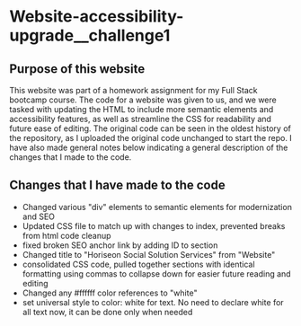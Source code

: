# Website-accessibility-upgrade\_\_challenge1

## Purpose of this website

This website was part of a homework assignment for my Full Stack bootcamp course. The code for a website was given to us, and we were tasked with updating the HTML to include more semantic elements and accessibility features, as well as streamline the CSS for readability and future ease of editing. The original code can be seen in the oldest history of the repository, as I uploaded the original code unchanged to start the repo. I have also made general notes below indicating a general description of the changes that I made to the code.

## Changes that I have made to the code

- Changed various "div" elements to semantic elements for modernization and SEO
- Updated CSS file to match up with changes to index, prevented breaks from html code cleanup
- fixed broken SEO anchor link by adding ID to section
- Changed title to "Horiseon Social Solution Services" from "Website"
- consolidated CSS code, pulled together sections with identical formatting using commas to collapse down for easier future reading and editing
- Changed any #ffffff color references to "white"
- set universal style to color: white for text. No need to declare white for all text now, it can be done only when needed
